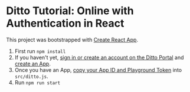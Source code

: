 # Ditto Tutorial: Online with Authentication in React

This project was bootstrapped with [Create React App](https://github.com/facebook/create-react-app).

1. First run `npm install`
2. If you haven't yet, [sign in or create an account on the Ditto Portal](https://docs.ditto.live/onboarding#-pBMP) and [create an App](https://docs.ditto.live/onboarding#-Mh5i).
3. Once you have an App, [copy your App ID and Playground Token](https://docs.ditto.live/onboarding#s1Ovv) into `src/ditto.js`.
3. Run `npm run start`
